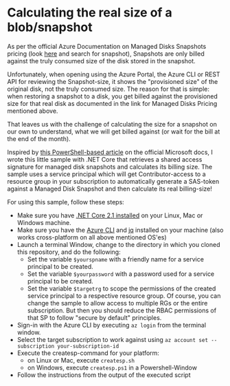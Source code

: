 Calculating the real size of a blob/snapshot
============================================

As per the official Azure Documentation on Managed Disks Snapshots pricing (look [here](https://azure.microsoft.com/en-us/pricing/details/managed-disks/) and search for snapshot), Snapshots are only billed against the truly consumed size of the disk stored in the snapshot.

Unfortunately, when opening using the Azure Portal, the Azure CLI or REST API for reviewing the Snapshot-size, it shows the "provisioned size" of the original disk, not the truly consumed size. The reason for that is simple: when restoring a snapshot to a disk, you get billed against the provisioned size for that real disk as documented in the link for Managed Disks Pricing mentioned above.

That leaves us with the challenge of calculating the size for a snapshot on our own to understand, what we will get billed against (or wait for the bill at the end of the month).

Inspired by [this PowerShell-based article](https://docs.microsoft.com/en-us/azure/storage/scripts/storage-blobs-container-calculate-billing-size-powershell) on the official Microsoft docs, I wrote this little sample with .NET Core that retrieves a shared access signature for managed disk snapshots and calculates its billing size. The sample uses a service principal which will get Contributor-access to a resource group in your subscription to automatically generate a SAS-token against a Managed Disk Snapshot and then calculate its real billing-size!

For using this sample, follow these steps:

* Make sure you have [.NET Core 2.1 installed](https://www.microsoft.com/net/download/dotnet-core/sdk-2.1.300) on your Linux, Mac or Windows machine.
* Make sure you have the [Azure CLI](https://docs.microsoft.com/en-us/cli/azure/install-azure-cli?view=azure-cli-latest) and [jq](https://stedolan.github.io/jq/) installed on your machine (also works cross-platform on all above mentioned OS'es)
* Launch a terminal Window, change to the directory in which you cloned this repository, and do the following:
    * Set the variable `$yourspname` with a friendly name for a service principal to be created.
    * Set the variable `$yourpassword` with a password used for a service principal to be created.
    * Set the variable `$targetrg` to scope the permissions of the created service principal to a respective resource group. Of course, you can change the sample to allow access to multiple RGs or the entire subscription. But then you should reduce the RBAC permissions of that SP to follow "secure by default" principles.
* Sign-in with the Azure CLI by executing `az login` from the terminal window.
* Select the target subscription to work against using `az account set --subscription your-subscription-id`
* Execute the createsp-command for your platform:
    * on Linux or Mac, execute `createsp.sh`
    * on Windows, execute `createsp.ps1` in a Powershell-Window
* Follow the instructions from the output of the executed script